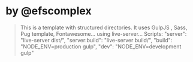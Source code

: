 # by @efscomplex
> This is a template with structured directories. 
> It uses GulpJS , Sass, Pug template, Fontawesome...
> using live-server...
> Scripts:
"server": "live-server dist/",
"server:build": "live-server build/",
"build": "NODE_ENV=production gulp",
"dev": "NODE_ENV=development gulp"
